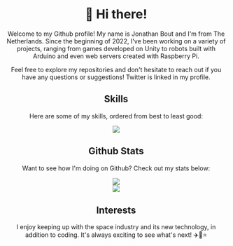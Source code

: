 <div align=center>
  
# 👋 Hi there!

Welcome to my Github profile! My name is Jonathan Bout and I'm from The Netherlands. Since the beginning of 2022, I've been working on a variety of projects, ranging from games developed on Unity to robots built with Arduino and even web servers created with Raspberry Pi.

Feel free to explore my repositories and don't hesitate to reach out if you have any questions or suggestions!
Twitter is linked in my profile.

## Skills

Here are some of my skills, ordered from best to least good:

<a href='https://skillicons.dev'>
  <img src='https://skillicons.dev/icons?i=cs,dotnet,unity,js,linux,html,css,bash'/>
</a>

## Github Stats

Want to see how I'm doing on Github? Check out my stats below:

<a href="https://github.com/anuraghazra/github-readme-stats">
  <img src="https://github-readme-stats.vercel.app/api/top-langs/?username=jonathanbout&theme=aura_dark&count_private=true" />
</a>
<br/>
<a href="https://github.com/anuraghazra/github-readme-stats">
  <img src="https://github-readme-stats.vercel.app/api?username=jonathanbout&show_icons=true&theme=aura_dark&count_private=true" />
</a>

## Interests

I enjoy keeping up with the space industry and its new technology, in addition to coding. It's always exciting to see what's next! :airplane::rocket::star:
</div>
<!---
DutchAerospace/DutchAerospace is a ✨ special ✨ repository because its `README.md` (this file) appears on your GitHub profile.
You can click the Preview link to take a look at your changes.
--->
